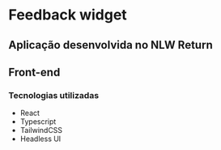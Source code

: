 # Feedback widget
## Aplicação desenvolvida no NLW Return

## Front-end
### Tecnologias utilizadas
- React
- Typescript
- TailwindCSS
- Headless UI
